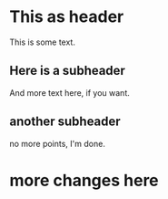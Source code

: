# This as header

This is some text.

## Here is a subheader

And more text here, if you want.

## another subheader

no more points, I'm done.

# more changes here